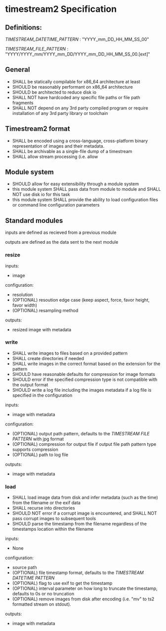 # timestream2 Specification

## Definitions:

*TIMESTREAM_DATETIME_PATTERN* : "YYYY\_mm\_DD\_HH\_MM\_SS\_00"

*TIMESTREAM_FILE_PATTERN* : "YYYY/YYYY\_mm/YYYY\_mm\_DD/YYYY\_mm\_DD\_HH\_MM\_SS\_00.[ext]"

## General

* SHALL be statically compilable for x86_64 architecture at least
* SHOULD be reasonably performant on x86_64 architecture
* SHOULD be architected to reduce disk io
* SHALL NOT have hardcoded any specific file paths or file path fragments
* SHALL NOT depend on any 3rd party compiled program or require installation of any 3rd party library or toolchain

## Timestream2 format

* SHALL be encoded using a cross-language, cross-platform binary representation of images and their metadata.
* SHALL be archivable as a single-file dump of a timestream
* SHALL allow stream processing (i.e. allow 

## Module system

* SHOULD allow for easy extensibility through a module system
* this module system SHALL pass data from module to module and SHALL NOT use disk io for this task
* this module system SHALL provide the ability to load configuration files or command line configuration parameters

## Standard modules

inputs are defined as recieved from a previous module

outputs are defined as the data sent to the next module

### resize

inputs:

- image

configuration:

- resolution
- (OPTIONAL) resoution edge case (keep aspect, force, favor height, favor width)
- (OPTIONAL) resampling method

outputs:

- resized image with metadata

### write
- SHALL write images to files based on a provided pattern
- SHALL create directories if needed
- SHALL write images in the correct format based on the extension for the pattern
- SHOULD have reasonable defaults for compression for image formats
- SHOULD error if the specified compression type is not compatible with the output format
- SHOULD write a log file including the images metadata if a log file is specified in the configuration

inputs:

- image with metadata

configuration:

- (OPTIONAL) output path pattern, defaults to the *TIMESTREAM FILE PATTERN* with jpg format
- (OPTIONAL) compression for output file if output file path pattern type supports compression
- (OPTIONAL) path to log file

outputs: 

- image with metadata


### load

- SHALL load image data from disk and infer metadata (such as the time) from the filename or the exif data
- SHALL recurse into directories
- SHOULD NOT error if a corrupt image is encountered, and SHALL NOT pass corrupt images to subsequent tools
- SHOULD parse the timestamp from the filename regardless of the timestamps location within the filename

inputs:

- None

configuration:

- source path
- (OPTIONAL) file timestamp format, defaults to the *TIMESTREAM DATETIME PATTERN* 
- (OPTIONAL) flag to use exif to get the timestamp
- (OPTIONAL) interval parameter on how long to truncate the timestamp, defaults to 0s or no truncation
- (OPTIONAL) remove images from disk after encoding (i.e. "mv" to ts2 formatted stream on stdout).

outputs:

- image with metadata
